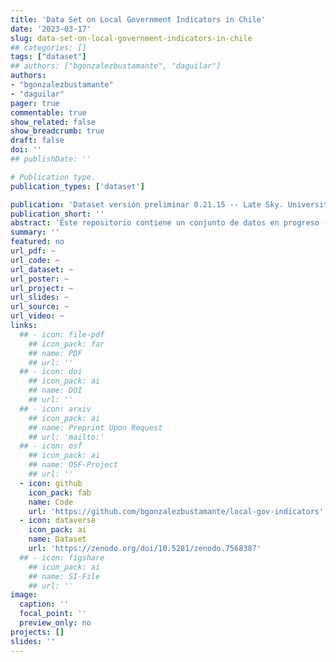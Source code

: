 ```yaml
---
title: 'Data Set on Local Government Indicators in Chile'
date: '2023-03-17'
slug: data-set-on-local-government-indicators-in-chile
## categories: []
tags: ["dataset"]
## authors: ["bgonzalezbustamante", "daguilar"]
authors:
- "bgonzalezbustamante"
- "daguilar"
pager: true
commentable: true
show_related: false
show_breadcrumb: true
draft: false
doi: ''
## publishDate: ''

# Publication type.
publication_types: ['dataset']

publication: 'Dataset versión preliminar 0.21.15 -- Late Sky. University of Oxford, Universidad de Santiago de Chile (USACH), Training Data Lab'
publication_short: ''
abstract: 'Este repositorio contiene un conjunto de datos en progreso (20%) sobre indicadores de gobiernos locales en Chile entre 2010 y 2021, con un indicador de gobierno electrónico (EGI) en 2016, 2019 y 2021 en formato CSV Comma-Separated Values con codificación Unicode UTF-8.'
summary: ''
featured: no
url_pdf: ~
url_code: ~
url_dataset: ~
url_poster: ~
url_project: ~
url_slides: ~
url_source: ~
url_video: ~
links:
  ## - icon: file-pdf
    ## icon_pack: far
    ## name: PDF
    ## url: ''
  ## - icon: doi
    ## icon_pack: ai
    ## name: DOI
    ## url: ''
  ## - icon: arxiv
    ## icon_pack: ai
    ## name: Preprint Upon Request
    ## url: 'mailto:'
  ## - icon: osf
    ## icon_pack: ai
    ## name: OSF-Project
    ## url: ''
  - icon: github
    icon_pack: fab
    name: Code
    url: 'https://github.com/bgonzalezbustamante/local-gov-indicators'
  - icon: dataverse
    icon_pack: ai
    name: Dataset
    url: 'https://zenodo.org/doi/10.5281/zenodo.7568387'
  ## - icon: figshare
    ## icon_pack: ai
    ## name: SI-File
    ## url: ''
image:
  caption: ''
  focal_point: ''
  preview_only: no
projects: []
slides: ''
---
```

